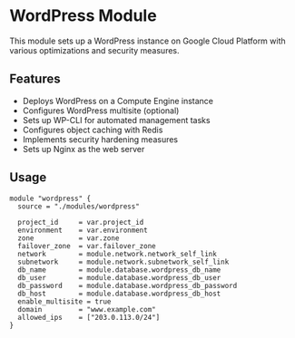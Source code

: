 # WordPress Module

This module sets up a WordPress instance on Google Cloud Platform with various optimizations and security measures.

## Features

- Deploys WordPress on a Compute Engine instance
- Configures WordPress multisite (optional)
- Sets up WP-CLI for automated management tasks
- Configures object caching with Redis
- Implements security hardening measures
- Sets up Nginx as the web server

## Usage

```hcl
module "wordpress" {
  source = "./modules/wordpress"

  project_id     = var.project_id
  environment    = var.environment
  zone           = var.zone
  failover_zone  = var.failover_zone
  network        = module.network.network_self_link
  subnetwork     = module.network.subnetwork_self_link
  db_name        = module.database.wordpress_db_name
  db_user        = module.database.wordpress_db_user
  db_password    = module.database.wordpress_db_password
  db_host        = module.database.wordpress_db_host
  enable_multisite = true
  domain         = "www.example.com"
  allowed_ips    = ["203.0.113.0/24"]
}
